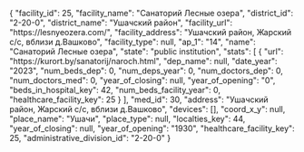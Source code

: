 {
    "facility_id": 25,
    "facility_name": "Санаторий Лесные озера",
    "district_id": "2-20-0",
    "district_name": "Ушачский район",
    "facility_url": "https:\/\/lesnyeozera.com\/",
    "facility_address": "Ушачский район, Жарский с\/с,  вблизи д.Вашково",
    "facility_type": null,
    "ap_1": "14",
    "name": "Санаторий Лесные озера",
    "state": "public institution",
    "stats": [
        {
            "url": "https:\/\/kurort.by\/sanatorij\/naroch.html",
            "dep_name": null,
            "date_year": "2023",
            "num_beds_dep": 0,
            "num_deps_year": 0,
            "num_doctors_dep": 0,
            "num_doctors_med": 0,
            "year_of_closing": null,
            "year_of_opening": "0",
            "beds_in_hospital_key": 42,
            "num_beds_facility_year": 0,
            "healthcare_facility_key": 25
        }
    ],
    "med_id": 30,
    "address": "Ушачский район, Жарский с\/с,  вблизи д.Вашково",
    "devices": [],
    "coord_x_y": null,
    "place_name": "Ушачи",
    "place_type": null,
    "localties_key": 44,
    "year_of_closing": null,
    "year_of_opening": "1930",
    "healthcare_facility_key": 25,
    "administrative_division_id": "2-20-0"
}